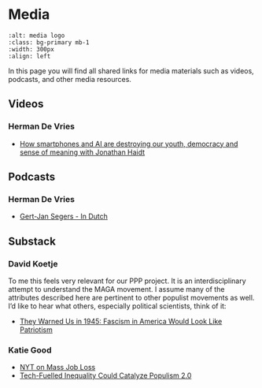 # Media

```{image} ../figs/media.png
:alt: media logo
:class: bg-primary mb-1
:width: 300px
:align: left
```

In this page you will find all shared links for media materials such as videos, podcasts, and other media resources.

## Videos

### Herman De Vries

- [How smartphones and AI are destroying our youth, democracy and sense of meaning with Jonathan Haidt](https://www.youtube.com/watch?v=kEUvM4B-oiA)

## Podcasts

### Herman De Vries

- [Gert-Jan Segers - In Dutch](https://www.nporadio1.nl/podcasts/de-ongelooflijke-podcast/94150/152-de-politiek-kerk-en-ideologische-strijd-met-klaas-dijkhoff-en-gert-jan-segers)

## Substack

### David Koetje

To me this feels very relevant for our PPP project. It is an interdisciplinary attempt to understand the MAGA movement. I assume many of the attributes described here are pertinent to other populist movements as well. I’d like to hear what others, especially political scientists, think of it:

- [They Warned Us in 1945: Fascism in America Would Look Like Patriotism](https://therationalleague.substack.com/p/they-warned-us-in-1945-fascism-in?r=1lpruu&utm_medium=ios&triedRedirect=true)

### Katie Good

- [NYT on Mass Job Loss](https://www.nytimes.com/2025/05/30/technology/ai-jobs-college-graduates.html)
- [Tech-Fuelled Inequality Could Catalyze Populism 2.0](https://www.cigionline.org/articles/tech-fuelled-inequality-could-catalyze-populism-20/)
